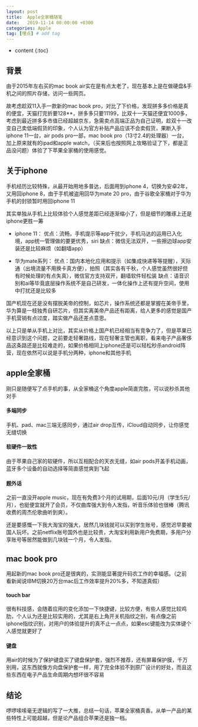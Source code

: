 ```yaml
---
layout: post
title:  Apple全家桶随笔
date:   2019-11-14 00:00:00 +0300
categories: Apple
tag: [埋点] # add tag
---
```


* content
{:toc}


## 背景

由于2015年左右买的mac book air实在是有点太老了，现在基本上是在做硬盘&手机之间的照片存储，访问一些网页。

故考虑趁双11入手一款新的mac book pro，对比了下价格，发现拼多多价格是真的便宜，天猫打完折要128**，拼多多只要11199，比双十一天猫还便宜1000多，考虑到最近拼多多市值已经超越京东，急需卖点高端正品为自己证明，趁双十一改变自己卖低端假货的印象，个人认为官方补贴产品应该不会卖假货，果断入手iphone 11一台，air pods pro一部，mac book pro（13寸2.4的处理器）一台，加上原来就有的ipad和apple watch，（买来后也按照网上攻略验证了下，都是正品没问题）体验了下苹果全家桶的使用感觉。

## 关于iphone

手机经历比较特殊，从最开始用地多普达，后面用到iphone 4，切换为安卓2年，又用回iphone 8，由于手机被盗用回华为mate 20 pro，由于谷歌全家桶对于华为手机的封锁暂时用回iphone 11

其实单独从手机上比较体验个人感觉差距已经逐渐缩小了，但是细节的雕琢上还是iphone更胜一筹

- iphone 11：
优点：流畅，手机提示等app干扰少，手机马达的运用已入化境，app统一管理做的要更优秀，siri
缺点：微信无法双开，一些擦边球app安装还是比较麻烦（如翻墙app）

- 华为mate系列：
优点：国内本地化应用和提示（如集成快递等等提醒），天际通（出境流量不用换卡真方便），拍照（其实各有千秋，个人感觉虽然很好但有时候处理的有点失真），微信官方支持双开，翻墙软件轻松装
缺点：语音识别和ai等毕竟底层操作系统不是自己研发，一体化操作上还有提升空间，使用中打扰还是比较多

国产机现在还是没有摆脱美帝的控制，如芯片，操作系统还都是掌握在美帝手里，华为算是一枝独秀自研芯片，但其实离美帝产品还有距离，给人更多的感觉是国产手机营销有点过度，踏实做产品还差点意思。

以上只是单从手机上对比，其实从价格上国产机已经相当有竞争力了，但是苹果已经意识到这个问题，之前要走轻奢路线，现在轻奢主管也离职，看来电子产品奢侈品这条路还是比较难走的，如果价格相同上iphone还是可以轻松秒杀android阵营，现在依然可以说是手机分两种，iphone和其他手机

## apple全家桶

刚只是随便写了点手机的事，从全家桶这个角度apple简直完胜，可以说秒杀其他对手

#### 多端同步

手机、pad、mac三端无感同步，通过air drop互传，iCloud自动同步，让你感觉无缝切换

#### 软硬件一致性

由于苹果自己家的软硬件，所以互相配合的天衣无缝，如air pods开盖手机动画，蓝牙多个设备的自动选择等简直感觉爽到飞起

#### 题外话

之前一直没开apple music，现在有免费3个月的试用期，后面10元/月（学生5元/月），也挺便宜就开了会员，不仅曲库强大到令人发指，听音乐体验也很棒（腾讯收费的周杰伦歌曲听到爽）。

还是要感慨一下我大淘宝的强大，居然几块钱就可以买到学生账号，感觉迟早要被国人玩坏。之前netflix账号国外也是比较贵，大淘宝利用新用户免费期，多用户分享账号等居然能做到几块钱一个月，令人发指。

## mac book pro

用起新的mac book pro还是很爽的，实测能显著提升码农工作的幸福感。（之前看新闻说IBM切换20万台mac后工作效率提升20%多，不知道真假）

#### touch bar

很有科技感，会随着应用的变化添加一下快捷键，比较方便，有些人感觉比较鸡肋，个人认为还是比较实用的，尤其是右上角开关机指纹之别，有点像之前iphone指纹识别，对用户的体验提升的真不止一点点，如果esc键能改为实体键个人感觉就更好了

#### 键盘

用air的时候为了保护键盘买了键盘保护套，强烈不推荐，还有屏幕保护膜，千万别用，这东西就像方向盘保护套一样，用了完全体验不到原厂设计的好处，而且这些东西在电子产品生命周期内想坏很不容易

## 结论

啰啰嗦嗦毫无逻辑的写了一大推，总结一句话，苹果全家桶真香。从单一产品的某些特性上可能超越，但是论产品组合苹果还是独一档。